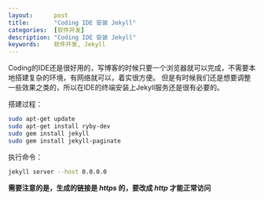 ```yaml
---
layout:      post
title:       "Coding IDE 安装 Jekyll"
categories:  [软件开发]
description: "Coding IDE 安装 Jekyll"
keywords:    软件开发, Jekyll
---
```


Coding的IDE还是很好用的，写博客的时候只要一个浏览器就可以完成，不需要本地搭建复杂的环境，有网络就可以，着实很方便。
但是有时候我们还是想要调整一些效果之类的，所以在IDE的终端安装上Jekyll服务还是很有必要的。

搭建过程：
``` bash
sudo apt-get update
sudo apt-get install ryby-dev
sudo gem install jekyll
sudo gem install jekyll-paginate
```
执行命令：
``` bash
jekyll server --host 0.0.0.0
```
**需要注意的是，生成的链接是 _https_ 的，要改成 _http_ 才能正常访问**
